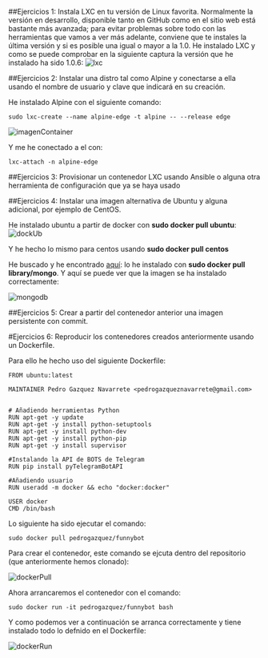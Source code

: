 ##Ejercicios 1: Instala LXC en tu versión de Linux favorita. Normalmente la versión en desarrollo, disponible tanto en GitHub como en el sitio web está bastante más avanzada; para evitar problemas sobre todo con las herramientas que vamos a ver más adelante, conviene que te instales la última versión y si es posible una igual o mayor a la 1.0.
He instalado LXC y como se puede comprobar en la siguiente captura la versión que he instalado ha sido 1.0.6:
![lxc](http://i1042.photobucket.com/albums/b422/Pedro_Gazquez_Navarrete/Captura%20de%20pantalla%20de%202015-11-27%20104136_zpskoyc7qst.png)

##Ejercicios 2: Instalar una distro tal como Alpine y conectarse a ella usando el nombre de usuario y clave que indicará en su creación.

He instalado Alpine con el siguiente comando:

```
sudo lxc-create --name alpine-edge -t alpine -- --release edge
```

![imagenContainer](http://i1042.photobucket.com/albums/b422/Pedro_Gazquez_Navarrete/alpine_zps4wtkjg4i.png)

Y me he conectado a el con:

```
lxc-attach -n alpine-edge
```

##Ejercicios 3: Provisionar un contenedor LXC usando Ansible o alguna otra herramienta de configuración que ya se haya usado



##Ejercicios 4: Instalar una imagen alternativa de Ubuntu y alguna adicional, por ejemplo de CentOS.

He instalado ubuntu a partir de docker con **sudo docker pull ubuntu**:
![dockUb](http://i1042.photobucket.com/albums/b422/Pedro_Gazquez_Navarrete/Captura%20de%20pantalla%20de%202015-12-05%20133647_zpshhqmufwo.png)

Y he hecho lo mismo para centos usando **sudo docker pull centos**

He buscado y he encontrado [aquí](https://github.com/dockerfile/mongodb): lo he instalado con **sudo docker pull library/mongo**.
Y aquí se puede ver que la imagen se ha instalado correctamente: 

![mongodb](http://i1042.photobucket.com/albums/b422/Pedro_Gazquez_Navarrete/Captura%20de%20pantalla%20de%202015-12-08%20192716_zpszpdzsrh9.png)


##Ejercicios 5: Crear a partir del contenedor anterior una imagen persistente con commit.

#Ejercicios 6: Reproducir los contenedores creados anteriormente usando un Dockerfile.

Para ello he hecho uso del siguiente Dockerfile:

```
FROM ubuntu:latest

MAINTAINER Pedro Gazquez Navarrete <pedrogazqueznavarrete@gmail.com>


# Añadiendo herramientas Python
RUN apt-get -y update
RUN apt-get -y install python-setuptools
RUN apt-get -y install python-dev
RUN apt-get -y install python-pip
RUN apt-get -y install supervisor

#Instalando la API de BOTS de Telegram
RUN pip install pyTelegramBotAPI

#Añadiendo usuario
RUN useradd -m docker && echo "docker:docker" 

USER docker
CMD /bin/bash
```

Lo siguiente ha sido ejecutar el comando:

```
sudo docker pull pedrogazquez/funnybot
```

Para crear el contenedor, este comando se ejcuta dentro del repositorio (que anteriormente hemos clonado):

![dockerPull](http://i1042.photobucket.com/albums/b422/Pedro_Gazquez_Navarrete/dockerpull_zpscowuxd08.png)

Ahora arrancaremos el contenedor con el comando:

```
sudo docker run -it pedrogazquez/funnybot bash
```

Y como podemos ver a continuación se arranca correctamente y tiene instalado todo lo defnido en el Dockerfile:

![dockerRun](http://i1042.photobucket.com/albums/b422/Pedro_Gazquez_Navarrete/dcokerrun_zpsguihjgxb.png)
